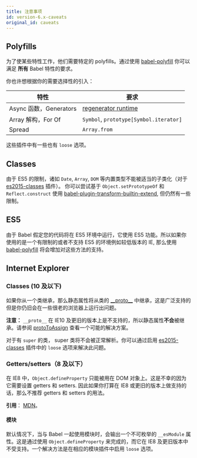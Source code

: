 ```yaml
---
title: 注意事项
id: version-6.x-caveats
original_id: caveats
---
```


## Polyfills

为了使某些特性工作，他们需要特定的 polyfills。通过使用 [babel-polyfill](polyfill.md) 你可以满足 **所有** Babel 特性的要求。

你也许想根据你的需要选择性的引入：

| 特性                     | 要求                                                                          |
| --------------------------- | ------------------------------------------------------------------------------------- |
| Async 函数，Generators | [regenerator runtime](https://github.com/facebook/regenerator/tree/master/packages/regenerator-runtime) |
| Array 解构，For Of | `Symbol`, `prototype[Symbol.iterator]`                                                |
| Spread                      | `Array.from`                                                                          |

这些插件中有一些也有 `loose` 选项。

## Classes

由于 ES5 的限制，诸如 `Date`, `Array`, `DOM` 等内置类型不能被适当的子类化（对于 [es2015-classes](plugin-transform-es2015-classes.md) 插件）。
你可以尝试基于 `Object.setPrototypeOf` 和 `Reflect.construct` 使用 [babel-plugin-transform-builtin-extend](https://github.com/loganfsmyth/babel-plugin-transform-builtin-extend), 但仍然有一些限制。

## ES5

由于 Babel 假定您的代码将在 ES5 环境中运行，它使用 ES5 功能。所以如果你使用的是一个有限制的或者不支持 ES5 的环境例如较低版本的 IE, 那么使用 [babel-polyfill](polyfill.md) 将会增加对这些方法的支持。

## Internet Explorer

### Classes (10 及以下)

如果你从一个类继承，那么静态属性将从类的 [\_\_proto\_\_](https://developer.mozilla.org/en-US/docs/Web/JavaScript/Reference/Global_Objects/Object/proto) 中继承，这是广泛支持的但是你仍旧会在一些很老的浏览器上运行出问题。

**注意：** `__proto__` 在 IE10 及更旧的版本上是不支持的，所以静态属性**不会**被继承。请参阅 [protoToAssign](plugin-transform-proto-to-assign.md) 查看一个可能的解决方案。

对于有 `super` 的类， super 类将不会被正常解析。你可以通过启用 [es2015-classes](plugin-transform-es2015-classes.md) 插件中的 `loose` 选项来解决此问题。

### Getters/setters（8 及以下）

在 IE8 中，`Object.defineProperty` 只能被用在 DOM 对象上。这是不幸的因为它需要设置 getters 和 setters. 因此如果你打算在 IE8 或更旧的版本上做支持的话，那么不推荐 getters 和 setters 的用法。

**引用**： [MDN](https://developer.mozilla.org/en/docs/Web/JavaScript/Reference/Global_Objects/Object/defineProperty#Internet_Explorer_8_specific_notes)。

#### 模块

默认情况下，当与 Babel 一起使用模块时，会输出一个不可枚举的 `__esModule` 属性。这是通过使用  `Object.defineProperty` 来完成的，而它在 IE8 及更旧版本中不受支持。一个解决方法是在相应的模块插件中启用 `loose` 选项。
